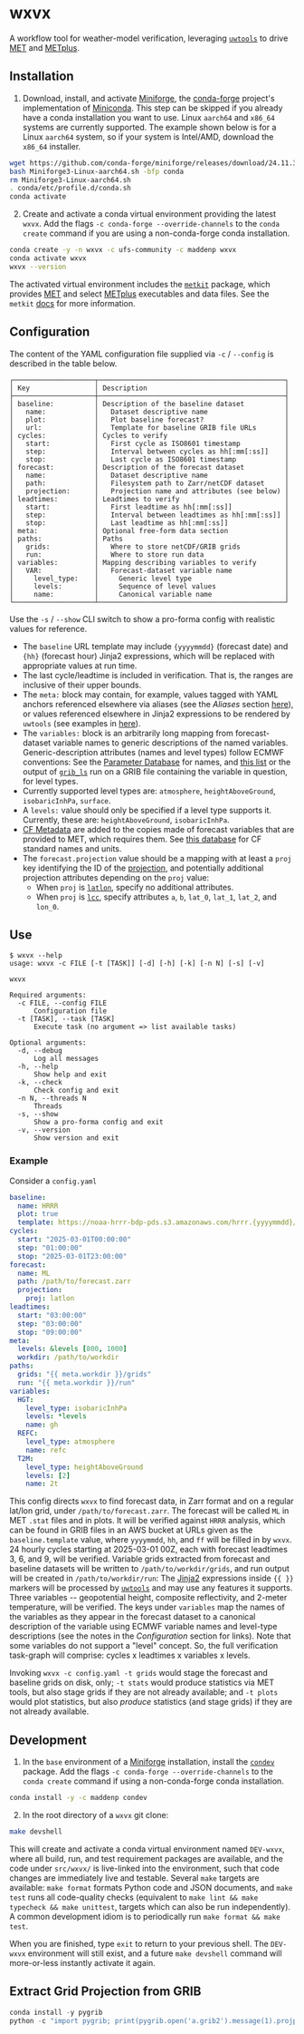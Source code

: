 # wxvx

A workflow tool for weather-model verification, leveraging [`uwtools`](https://github.com/ufs-community/uwtools) to drive [MET](https://github.com/dtcenter/MET) and [METplus](https://github.com/dtcenter/METplus).

## Installation

1. Download, install, and activate [Miniforge](https://github.com/conda-forge/miniforge), the [conda-forge](https://conda-forge.org/) project's implementation of [Miniconda](https://docs.anaconda.com/miniconda/). This step can be skipped if you already have a conda installation you want to use. Linux `aarch64` and `x86_64` systems are currently supported. The example shown below is for a Linux `aarch64` system, so if your system is Intel/AMD, download the `x86_64` installer.

``` bash
wget https://github.com/conda-forge/miniforge/releases/download/24.11.3-0/Miniforge3-Linux-aarch64.sh
bash Miniforge3-Linux-aarch64.sh -bfp conda
rm Miniforge3-Linux-aarch64.sh
. conda/etc/profile.d/conda.sh
conda activate
```

2. Create and activate a conda virtual environment providing the latest `wxvx`. Add the flags `-c conda-forge --override-channels` to the `conda create` command if you are using a non-conda-forge conda installation.

``` bash
conda create -y -n wxvx -c ufs-community -c maddenp wxvx
conda activate wxvx
wxvx --version
```

The activated virtual environment includes the [`metkit`](https://github.com/maddenp-noaa/metkit) package, which provides [MET](https://github.com/dtcenter/MET) and select [METplus](https://github.com/dtcenter/METplus) executables and data files. See the `metkit` [docs](https://github.com/maddenp-noaa/metkit/blob/main/README.md) for more information.

## Configuration

The content of the YAML configuration file supplied via `-c` / `--config` is described in the table below.

```
┌────────────────────┬──────────────────────────────────────────────┐
│ Key                │ Description                                  │
├────────────────────┼──────────────────────────────────────────────┤
│ baseline:          │ Description of the baseline dataset          │
│   name:            │   Dataset descriptive name                   │
│   plot:            │   Plot baseline forecast?                    │
│   url:             │   Template for baseline GRIB file URLs       │
│ cycles:            │ Cycles to verify                             │
│   start:           │   First cycle as ISO8601 timestamp           │
│   step:            │   Interval between cycles as hh[:mm[:ss]]    │
│   stop:            │   Last cycle as ISO8601 timestamp            │
│ forecast:          │ Description of the forecast dataset          │
│   name:            │   Dataset descriptive name                   │
│   path:            │   Filesystem path to Zarr/netCDF dataset     │
│   projection:      │   Projection name and attributes (see below) │
│ leadtimes:         │ Leadtimes to verify                          │
│   start:           │   First leadtime as hh[:mm[:ss]]             │
│   step:            │   Interval between leadtimes as hh[:mm[:ss]] │
│   stop:            │   Last leadtime as hh[:mm[:ss]]              │
│ meta:              │ Optional free-form data section              │
│ paths:             │ Paths                                        │
│   grids:           │   Where to store netCDF/GRIB grids           │
│   run:             │   Where to store run data                    │
│ variables:         │ Mapping describing variables to verify       │
│   VAR:             │   Forecast-dataset variable name             │
│     level_type:    │     Generic level type                       │
│     levels:        │     Sequence of level values                 │
│     name:          │     Canonical variable name                  │
└────────────────────┴──────────────────────────────────────────────┘
```

Use the `-s` / `--show` CLI switch to show a pro-forma config with realistic values for reference.

- The `baseline` URL template may include `{yyyymmdd}` (forecast date) and `{hh}` (forecast hour) Jinja2 expressions, which will be replaced with appropriate values at run time.
- The last cycle/leadtime is included in verification. That is, the ranges are inclusive of their upper bounds.
- The `meta:` block may contain, for example, values tagged with YAML anchors referenced elsewhere via aliases (see the _Aliases_ section [here](https://pyyaml.org/wiki/PyYAMLDocumentation)), or values referenced elsewhere in Jinja2 expressions to be rendered by `uwtools` (see examples in [here](https://uwtools.readthedocs.io/en/stable/sections/user_guide/cli/tools/config.html#realize)).
- The `variables:` block is an arbitrarily long mapping from forecast-dataset variable names to generic descriptions of the named variables. Generic-description attributes (names and level types) follow ECMWF conventions: See the [Parameter Database](https://codes.ecmwf.int/grib/param-db/) for names, and [this list](https://codes.ecmwf.int/grib/format/edition-independent/3/) or the output of [`grib_ls`](https://confluence.ecmwf.int/display/ECC/grib_ls) run on a GRIB file containing the variable in question, for level types.
- Currently supported level types are: `atmosphere`, `heightAboveGround`, `isobaricInhPa`, `surface`.
- A `levels:` value should only be specified if a level type supports it. Currently, these are: `heightAboveGround`, `isobaricInhPa`.
- [CF Metadata](https://cfconventions.org/) are added to the copies made of forecast variables that are provided to MET, which requires them. See [this database](https://cfconventions.org/Data/cf-standard-names/current/build/cf-standard-name-table.html) for CF standard names and units.
- The `forecast.projection` value should be a mapping with at least a `proj` key identifying the ID of the [projection](https://proj.org/en/stable/operations/projections/index.html), and potentially additional projection attributes depending on the `proj` value:
  - When `proj` is [`latlon`](https://proj.org/en/stable/operations/conversions/latlon.html), specify no additional attributes.
  - When `proj` is [`lcc`](https://proj.org/en/stable/operations/projections/lcc.html), specify attributes `a`, `b`, `lat_0`, `lat_1`, `lat_2`, and `lon_0`.

## Use

```
$ wxvx --help
usage: wxvx -c FILE [-t [TASK]] [-d] [-h] [-k] [-n N] [-s] [-v]

wxvx

Required arguments:
  -c FILE, --config FILE
      Configuration file
  -t [TASK], --task [TASK]
      Execute task (no argument => list available tasks)

Optional arguments:
  -d, --debug
      Log all messages
  -h, --help
      Show help and exit
  -k, --check
      Check config and exit
  -n N, --threads N
      Threads
  -s, --show
      Show a pro-forma config and exit
  -v, --version
      Show version and exit
```

### Example

Consider a `config.yaml`

``` yaml
baseline:
  name: HRRR
  plot: true
  template: https://noaa-hrrr-bdp-pds.s3.amazonaws.com/hrrr.{yyyymmdd}/conus/hrrr.t{hh}z.wrfprsf{ff}.grib2
cycles:
  start: "2025-03-01T00:00:00"
  step: "01:00:00"
  stop: "2025-03-01T23:00:00"
forecast:
  name: ML
  path: /path/to/forecast.zarr
  projection:
    proj: latlon
leadtimes:
  start: "03:00:00"
  step: "03:00:00"
  stop: "09:00:00"
meta:
  levels: &levels [800, 1000]
  workdir: /path/to/workdir
paths:
  grids: "{{ meta.workdir }}/grids"
  run: "{{ meta.workdir }}/run"
variables:
  HGT:
    level_type: isobaricInhPa
    levels: *levels
    name: gh
  REFC:
    level_type: atmosphere
    name: refc
  T2M:
    level_type: heightAboveGround
    levels: [2]
    name: 2t
```

This config directs `wxvx` to find forecast data, in Zarr format and on a regular lat/lon grid, under `/path/to/forecast.zarr`. The forecast will be called `ML` in MET `.stat` files and in plots. It will be verified against `HRRR` analysis, which can be found in GRIB files in an AWS bucket at URLs given as the `baseline.template` value, where `yyyymmdd`, `hh`, and `ff` will be filled in by `wxvx`. 24 hourly cycles starting at 2025-03-01 00Z, each with forecast leadtimes 3, 6, and 9, will be verified. Variable grids extracted from forecast and baseline datasets will be written to `/path/to/workdir/grids`, and run output will be created in `/path/to/workdir/run`: The [Jinja2](https://jinja.palletsprojects.com/en/stable/) expressions inside `{{ }}` markers will be processed by [`uwtools`](https://uwtools.readthedocs.io/en/stable/) and may use any features it supports. Three variables -- geopotential height, composite reflectivity, and 2-meter temperature, will be verified. The keys under `variables` map the names of the variables as they appear in the forecast dataset to a canonical description of the variable using ECMWF variable names and level-type descriptions (see the notes in the _Configuration_ section for links). Note that some variables do not support a "level" concept. So, the full verification task-graph will comprise: cycles x leadtimes x variables x levels.

Invoking `wxvx -c config.yaml -t grids` would stage the forecast and baseline grids on disk, only; `-t stats` would produce statistics via MET tools, but also stage grids if they are not already available; and `-t plots` would plot statistics, but also _produce_ statistics (and stage grids) if they are not already available.

## Development

1. In the `base` environment of a [Miniforge](https://github.com/conda-forge/miniforge) installation, install the [`condev`](https://github.com/maddenp/condev) package. Add the flags `-c conda-forge --override-channels` to the `conda create` command if using a non-conda-forge conda installation.

``` bash
conda install -y -c maddenp condev
```

2. In the root directory of a `wxvx` git clone:

``` bash
make devshell
```

This will create and activate a conda virtual environment named `DEV-wxvx`, where all build, run, and test requirement packages are available, and the code under `src/wxvx/` is live-linked into the environment, such that code changes are immediately live and testable. Several `make` targets are available: `make format` formats Python code and JSON documents, and `make test` runs all code-quality checks (equivalent to `make lint && make typecheck && make unittest`, targets which can also be run independently). A common development idiom is to periodically run `make format && make test`.

When you are finished, type `exit` to return to your previous shell. The `DEV-wxvx` environment will still exist, and a future `make devshell` command will more-or-less instantly activate it again.

## Extract Grid Projection from GRIB

``` python
conda install -y pygrib
python -c "import pygrib; print(pygrib.open('a.grib2').message(1).projparams)"
```
